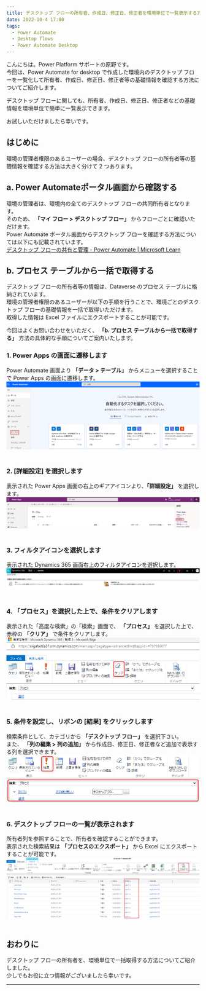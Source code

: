 ```yaml
---
title: デスクトップ フローの所有者、作成日、修正日、修正者を環境単位で一覧表示する方法
date: 2022-10-4 17:00
tags:
  - Power Automate
  - Desktop flows
  - Power Automate Desktop
---
```


こんにちは。Power Platform サポートの原野です。  
今回は、Power Automate for desktop で作成した環境内のデスクトップ フローを一覧化して所有者、作成日、修正日、修正者等の基礎情報を確認する方法についてご紹介します。

デスクトップ フローに関しても、所有者、作成日、修正日、修正者などの基礎情報を環境単位で簡単に一覧表示できます。
  
お試しいただけましたら幸いです。

<!-- more -->

## はじめに
環境の管理者権限のあるユーザーの場合、デスクトップ フローの所有者等の基礎情報を確認する方法は大きく分けて 2 つあります。

## a. Power Automateポータル画面から確認する
環境の管理者は、環境内の全てのデスクトップ フローの共同所有者となります。  
そのため、 __「マイ フロー > デスクトップ フロー」__ からフローごとに確認いただけます。  
Power Automate ポータル画面からデスクトップ フローを確認する方法については以下にも記載されています。  
[デスクトップ フローの共有と管理 - Power Automate | Microsoft Learn](https://learn.microsoft.com/ja-jp/power-automate/desktop-flows/manage#list-of-desktop-flows)


## b. プロセス テーブルから一括で取得する
デスクトップ フローの所有者等の情報は、Dataverse のプロセス テーブルに格納されています。  
環境の管理者権限のあるユーザーが以下の手順を行うことで、環境ごとのデスクトップ フローの基礎情報を一括で取得いただけます。  
取得した情報は Excel ファイルにエクスポートすることが可能です。


今回はよくお問い合わせをいただく、 __「b. プロセス テーブルから一括で取得する」__ 方法の具体的な手順についてご案内いたします。


### 1. Power Apps の画面に遷移します
Power Automate 画面より __「データ > テーブル」__ からメニューを選択することで Power Apps の画面に遷移します。
![](./PowerAutomateDesktop-GetOwner/image1.png)
<br>
<br>
### 2. [詳細設定] を選択します
表示された Power Apps 画面の右上のギアアイコンより、__「詳細設定」__ を選択します。
![](./PowerAutomateDesktop-GetOwner/image2.png)
<br>
<br>
### 3. フィルタアイコンを選択します
表示された Dynamics 365 画面右上のフィルタアイコンを選択します。
![](./PowerAutomateDesktop-GetOwner/image3.png)
<br>
<br>
### 4. 「プロセス」を選択した上で、条件をクリアします
表示された「高度な検索」の「検索」画面で、 __「プロセス」__ を選択した上で、赤枠の  __「クリア」__ で条件をクリアします。
![](./PowerAutomateDesktop-GetOwner/image4.png)
<br>
<br>
### 5. 条件を設定し、リボンの [結果] をクリックします
検索条件として、カテゴリから __「デスクトップ フロー」__ を選択下さい。  
また、 __「列の編集 > 列の追加」__ から作成日、修正日、修正者など追加で表示する列を選択できます。
![](./PowerAutomateDesktop-GetOwner/image5.png)
<br>
<br>
### 6. デスクトップ フローの一覧が表示されます
所有者列を参照することで、所有者を確認することができます。  
表示された検索結果は __「プロセスのエクスポート」__ から Excel にエクスポートすることが可能です。
![](./PowerAutomateDesktop-GetOwner/image6.png)
<br>
<br>
## おわりに

デスクトップ フローの所有者を、環境単位で一括取得する方法についてご紹介しました。  
少しでもお役に立つ情報がございましたら幸いです。

---
